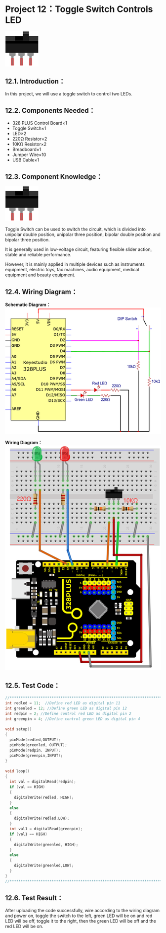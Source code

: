 # Project 12：Toggle Switch Controls LED
![Img](/media/img-20230214150326.png)

## 12.1. Introduction：                                                                   
In this project, we will use a toggle switch to control two LEDs.            

## 12.2. Components Needed：                                                                   
- 328 PLUS Control Board×1
- Toggle Switch×1 
- LED×2
- 220Ω Resistor×2
- 10KΩ Resistor×2
- Breadboard×1
- Jumper Wire×10
- USB Cable×1

## 12.3. Component Knowledge：                                                                                                                                
![Img](/media/img-20230214150336.png)

Toggle Switch can be used to switch the circuit, which is divided into unipolar double position, unipolar three position, bipolar double position and bipolar three position.

It is generally used in low-voltage circuit, featuring flexible slider action, stable and reliable performance.

However, it is mainly applied in multiple devices such as instruments equipment, electric toys, fax machines, audio equipment, medical equipment and beauty equipment.

## 12.4. Wiring Diagram：

**Schematic Diagram：**
![Img](/media/img-20230216163647.png)

**Wiring Diagram：**
![Img](/media/img-20230216161610.png)

## 12.5. Test Code：                                                                    

```c
//**********************************************************************************
int redled = 11;  //Define red LED as digital pin 11
int greenled = 12; //Define green LED as digital pin 12
int redpin = 2; //Define control red LED as digital pin 2
int greenpin = 4; //Define control green LED as digital pin 4

void setup() 
{
  pinMode(redled,OUTPUT);   
  pinMode(greenled, OUTPUT);   
  pinMode(redpin, INPUT);   
  pinMode(greenpin,INPUT);   
}

void loop()
{
  int val = digitalRead(redpin);
  if (val == HIGH)  
  { 
    digitalWrite(redled, HIGH);  
  }
  else 
  {
    digitalWrite(redled,LOW); 
  }
  int val1 = digitalRead(greenpin);
  if (val1 == HIGH) 
  { 
    digitalWrite(greenled, HIGH); 
  }
  else 
  {
    digitalWrite(greenled,LOW);  
  }
}
//**********************************************************************************
```
## 12.6. Test Result：                                                                      
After uploading the code successfully, wire according to the wiring diagram and power on, toggle the switch to the left, green LED will be on and red LED will be off, toggle it to the right, then the green LED will be off and the red LED will be on.

